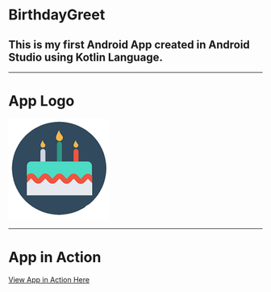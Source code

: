 <h1>BirthdayGreet</h1>
<h2>This is my first Android App created in Android Studio using Kotlin Language.</h2> 
<hr>
<h1>App Logo</h1>
<img src="BirthdayGreetIcon.png" alt="Birthday Greet Logo">
<hr>

# App in Action
[View App in Action Here](https://www.linkedin.com/feed/update/urn:li:activity:6719626047278641153/)



